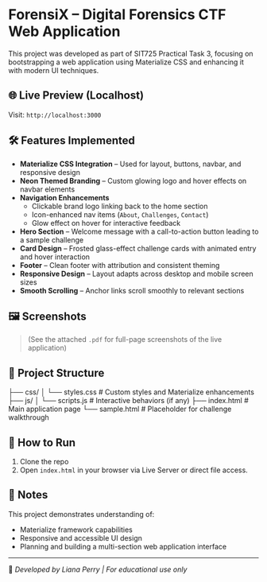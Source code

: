 # ForensiX – Digital Forensics CTF Web Application

This project was developed as part of SIT725 Practical Task 3, focusing on bootstrapping a web application using Materialize CSS and enhancing it with modern UI techniques.

## 🌐 Live Preview (Localhost)
Visit: `http://localhost:3000`

## 🛠️ Features Implemented

- **Materialize CSS Integration** – Used for layout, buttons, navbar, and responsive design
- **Neon Themed Branding** – Custom glowing logo and hover effects on navbar elements
- **Navigation Enhancements**
  - Clickable brand logo linking back to the home section
  - Icon-enhanced nav items (`About`, `Challenges`, `Contact`)
  - Glow effect on hover for interactive feedback
- **Hero Section** – Welcome message with a call-to-action button leading to a sample challenge
- **Card Design** – Frosted glass-effect challenge cards with animated entry and hover interaction
- **Footer** – Clean footer with attribution and consistent theming
- **Responsive Design** – Layout adapts across desktop and mobile screen sizes
- **Smooth Scrolling** – Anchor links scroll smoothly to relevant sections

## 🖼️ Screenshots

> (See the attached `.pdf` for full-page screenshots of the live application)

## 📁 Project Structure

├── css/
│ └── styles.css # Custom styles and Materialize enhancements
├── js/
│ └── scripts.js # Interactive behaviors (if any)
├── index.html # Main application page
└── sample.html # Placeholder for challenge walkthrough


## 🧪 How to Run

1. Clone the repo
2. Open `index.html` in your browser via Live Server or direct file access.

## 📌 Notes

This project demonstrates understanding of:
- Materialize framework capabilities
- Responsive and accessible UI design
- Planning and building a multi-section web application interface

---

🧠 *Developed by Liana Perry | For educational use only*
